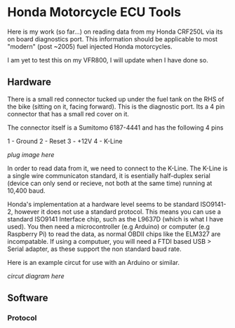 # Honda Motorcycle ECU Tools

Here is my work (so far...) on reading data from my Honda CRF250L via its on board diagnostics port. This information should be applicable to most "modern" (post ~2005) fuel injected Honda motorcycles.

I am yet to test this on my VFR800, I will update when I have done so.

## Hardware

There is a small red connector tucked up under the fuel tank on the RHS of the bike (sitting on it, facing forward). This is the diagnostic port. Its a 4 pin connector that has a small red cover on it.

The connector itself is a Sumitomo 6187-4441 and has the following 4 pins

1 - Ground
2 - Reset
3 - +12V
4 - K-Line

*plug image here*

In order to read data from it, we need to connect to the K-Line. The K-Line is a single wire communicaton standard, it is esentially half-duplex serial (device can only send or recieve, not both at the same time) running at 10,400 baud.

Honda's implementation at a hardware level seems to be standard ISO9141-2, however it does not use a standard protocol. This means you can use a standard ISO9141 Interface chip, such as the L9637D (which is what I have used). You then need a microcontroller (e.g Arduino) or computer (e.g Raspberry Pi) to read the data, as normal OBDII chips like the ELM327 are incompatable. If using a computuer, you will need a FTDI based USB > Serial adapter, as these support the non standard baud rate.

Here is an example circut for use with an Arduino or similar.

*circut diagram here*

## Software

### Protocol

